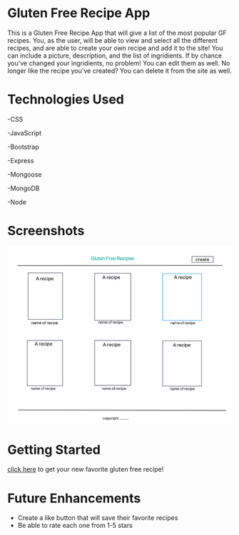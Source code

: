  # Gluten Free Recipe App
 This is a Gluten Free Recipe App that will give a list of the most popular GF recipes. You, as the user, will be able to view and select all the different recipes, and are able to create your own recipe and add it to the site! You can include a picture, description, and the list of ingridients. If by chance you've changed your ingridients, no problem! You can edit them as well. No longer like the recipe you've created? You can delete it from the site as well.

 # Technologies Used
-CSS

-JavaScript

-Bootstrap

-Express

-Mongoose

-MongoDB

-Node

# Screenshots
![recipe screenshot](assets/Screen%20Shot%202022-07-23%20at%2010.29.36%20AM.png) 

# Getting Started
[click here]() to get your new favorite gluten free recipe!

# Future Enhancements 
- Create a like button that will save their favorite recipes
- Be able to rate each one from 1-5 stars